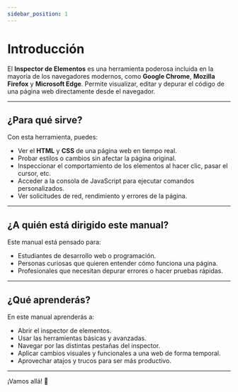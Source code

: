 ```yaml
---
sidebar_position: 1
---
```


# Introducción

El **Inspector de Elementos** es una herramienta poderosa incluida en la mayoría de los navegadores modernos, como **Google Chrome**, **Mozilla Firefox** y **Microsoft Edge**. Permite visualizar, editar y depurar el código de una página web directamente desde el navegador.

---

## ¿Para qué sirve?

Con esta herramienta, puedes:

- Ver el **HTML** y **CSS** de una página web en tiempo real.
- Probar estilos o cambios sin afectar la página original.
- Inspeccionar el comportamiento de los elementos al hacer clic, pasar el cursor, etc.
- Acceder a la consola de JavaScript para ejecutar comandos personalizados.
- Ver solicitudes de red, rendimiento y errores de la página.

---

## ¿A quién está dirigido este manual?

Este manual está pensado para:

- Estudiantes de desarrollo web o programación.
- Personas curiosas que quieren entender cómo funciona una página.
- Profesionales que necesitan depurar errores o hacer pruebas rápidas.

---

## ¿Qué aprenderás?

En este manual aprenderás a:

- Abrir el inspector de elementos.
- Usar las herramientas básicas y avanzadas.
- Navegar por las distintas pestañas del inspector.
- Aplicar cambios visuales y funcionales a una web de forma temporal.
- Aprovechar atajos y trucos para ser más productivo.

---

¡Vamos allá! 🚀
